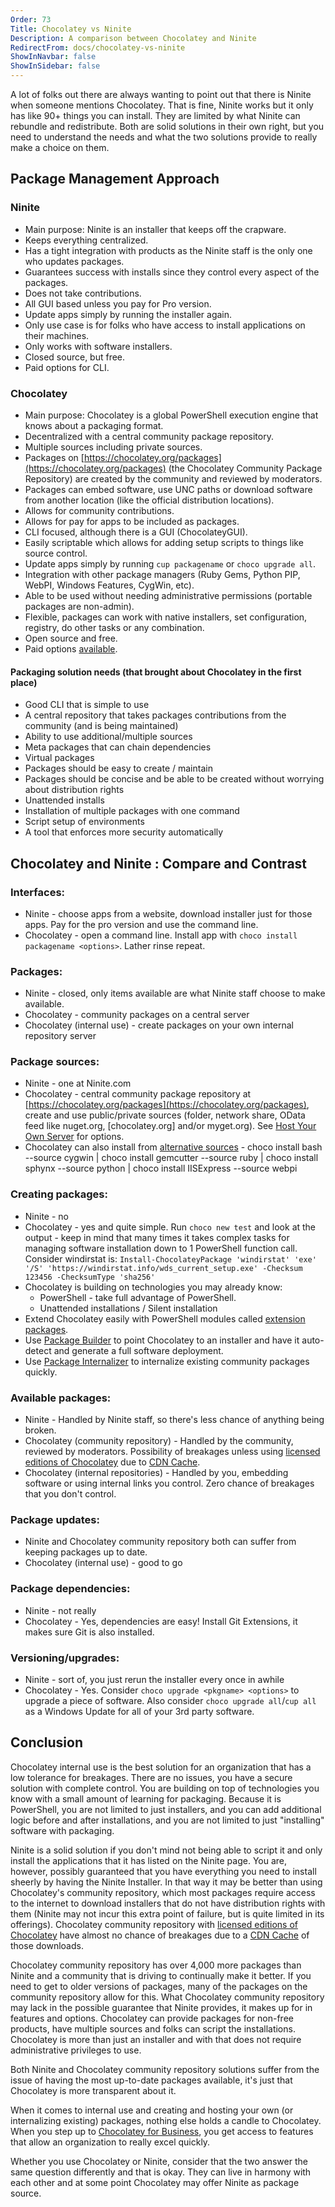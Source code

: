 ```yaml
---
Order: 73
Title: Chocolatey vs Ninite
Description: A comparison between Chocolatey and Ninite
RedirectFrom: docs/chocolatey-vs-ninite
ShowInNavbar: false
ShowInSidebar: false
---
```


A lot of folks out there are always wanting to point out that there is Ninite when someone mentions Chocolatey. That is fine, Ninite works but it only has like 90+ things you can install. They are limited by what Ninite can rebundle and redistribute. Both are solid solutions in their own right, but you need to understand the needs and what the two solutions provide to really make a choice on them.

## Package Management Approach

### Ninite

- Main purpose: Ninite is an installer that keeps off the crapware.
- Keeps everything centralized.
- Has a tight integration with products as the Ninite staff is the only one who updates packages.
- Guarantees success with installs since they control every aspect of the packages.
- Does not take contributions.
- All GUI based unless you pay for Pro version.
- Update apps simply by running the installer again.
- Only use case is for folks who have access to install applications on their machines.
- Only works with software installers.
- Closed source, but free.
- Paid options for CLI.

### Chocolatey

- Main purpose: Chocolatey is a global PowerShell execution engine that knows about a packaging format.
- Decentralized with a central community package repository.
- Multiple sources including private sources.
- Packages on [https://chocolatey.org/packages](https://chocolatey.org/packages) (the Chocolatey Community Package Repository) are created by the community and reviewed by moderators.
- Packages can embed software, use UNC paths or download software from another location (like the official distribution locations).
- Allows for community contributions.
- Allows for pay for apps to be included as packages.
- CLI focused, although there is a GUI (ChocolateyGUI).
- Easily scriptable which allows for adding setup scripts to things like source control.
- Update apps simply by running `cup packagename` or `choco upgrade all`.
- Integration with other package managers (Ruby Gems, Python PIP, WebPI, Windows Features, CygWin, etc).
- Able to be used without needing administrative permissions (portable packages are non-admin).
- Flexible, packages can work with native installers, set configuration, registry, do other tasks or any combination.
- Open source and free.
- Paid options [available](https://chocolatey.org/compare).

#### Packaging solution needs (that brought about Chocolatey in the first place)

- Good CLI that is simple to use
- A central repository that takes packages contributions from the community (and is being maintained)
- Ability to use additional/multiple sources
- Meta packages that can chain dependencies
- Virtual packages
- Packages should be easy to create / maintain
- Packages should be concise and be able to be created without worrying about distribution rights
- Unattended installs
- Installation of multiple packages with one command
- Script setup of environments
- A tool that enforces more security automatically

## Chocolatey and  Ninite : Compare and Contrast

### Interfaces:

- Ninite - choose apps from a website, download installer just for those apps. Pay for the pro version and use the command line.
- Chocolatey - open a command line. Install app with `choco install packagename <options>`. Lather rinse repeat.

### Packages:

- Ninite - closed, only items available are what Ninite staff choose to make available.
- Chocolatey - community packages on a central server
- Chocolatey (internal use) - create packages on your own internal repository server

### Package sources:

- Ninite - one at Ninite.com
- Chocolatey - central community package repository at [https://chocolatey.org/packages](https://chocolatey.org/packages), create and use public/private sources (folder, network share, OData feed like nuget.org, [chocolatey.org] and/or myget.org). See [Host Your Own Server](xref:host-packages) for options.
- Chocolatey can also install from [alternative sources](xref:choco-command-install#alternative-sources) - choco install bash --source cygwin | choco install gemcutter --source ruby | choco install sphynx --source python | choco install IISExpress --source webpi

### Creating packages:

- Ninite - no
- Chocolatey - yes and quite simple. Run `choco new test` and look at the output - keep in mind that many times it takes complex tasks for managing software installation down to 1 PowerShell function call. Consider windirstat is: `Install-ChocolateyPackage 'windirstat' 'exe' '/S' 'https://windirstat.info/wds_current_setup.exe' -Checksum 123456 -ChecksumType 'sha256'`
- Chocolatey is building on technologies you may already know:
  - PowerShell - take full advantage of PowerShell.
  - Unattended installations / Silent installation
- Extend Chocolatey easily with PowerShell modules called [extension packages](xref:extensions).
- Use [Package Builder](xref:package-builder) to point Chocolatey to an installer and have it auto-detect and generate a full software deployment.
- Use [Package Internalizer](xref:guides-recompile-packages) to internalize existing community packages quickly.

### Available packages:

- Ninite - Handled by Ninite staff, so there's less chance of anything being broken.
- Chocolatey (community repository) - Handled by the community, reviewed by moderators. Possibility of breakages unless using [licensed editions of Chocolatey](https://chocolatey.org/compare) due to [CDN Cache](xref:private-cdn).
- Chocolatey (internal repositories) - Handled by you, embedding software or using internal links you control. Zero chance of breakages that you don't control.

### Package updates:

- Ninite and Chocolatey community repository both can suffer from keeping packages up to date.
- Chocolatey (internal use) - good to go

### Package dependencies:

- Ninite - not really
- Chocolatey - Yes, dependencies are easy! Install Git Extensions, it makes sure Git is also installed.

### Versioning/upgrades:

- Ninite - sort of, you just rerun the installer every once in awhile
- Chocolatey - Yes. Consider `choco upgrade <pkgname> <options>` to upgrade a piece of software. Also consider `choco upgrade all`/`cup all` as a Windows Update for all of your 3rd party software.

## Conclusion

Chocolatey internal use is the best solution for an organization that has a low tolerance for breakages. There are no issues, you have a secure solution with complete control. You are building on top of technologies you know with a small amount of learning for packaging. Because it is PowerShell, you are not limited to just installers, and you can add additional logic before and after installations, and you are not limited to just "installing" software with packaging.

Ninite is a solid solution if you don't mind not being able to script it and only install the applications that it has listed on the Ninite page. You are, however, possibly guaranteed that you have everything you need to install sheerly by having the Ninite Installer. In that way it may be better than using Chocolatey's community repository, which most packages require access to the internet to download installers that do not have distribution rights with them (Ninite may not incur this extra point of failure, but is quite limited in its offerings). Chocolatey community repository with [licensed editions of Chocolatey](https://chocolatey.org/compare) have almost no chance of breakages due to a [CDN Cache](xref:private-cdn) of those downloads.

Chocolatey community repository has over 4,000 more packages than Ninite and a community that is driving to continually make it better. If you need to get to older versions of packages, many of the packages on the community repository allow for this. What Chocolatey community repository may lack in the possible guarantee that Ninite provides, it makes up for in features and options. Chocolatey can provide packages for non-free products, have multiple sources and folks can script the installations. Chocolatey is more than just an installer and with that does not require administrative privileges to use.

Both Ninite and Chocolatey community repository solutions suffer from the issue of having the most up-to-date packages available, it's just that Chocolatey is more transparent about it.

When it comes to internal use and creating and hosting your own (or internalizing existing) packages, nothing else holds a candle to Chocolatey. When you step up to [Chocolatey for Business](https://chocolatey.org/compare), you get access to features that allow an organization to really excel quickly.

Whether you use Chocolatey or Ninite, consider that the two answer the same question differently and that is okay. They can live in harmony with each other and at some point Chocolatey may offer Ninite as package source.
